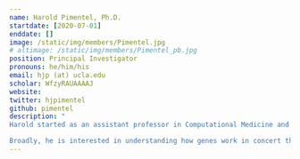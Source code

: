 ```yaml
---
name: Harold Pimentel, Ph.D.
startdate: [2020-07-01]
enddate: []
image: /static/img/members/Pimentel.jpg
# altimage: /static/img/members/Pimentel_pb.jpg
position: Principal Investigator
pronouns: he/him/his
email: hjp (at) ucla.edu
scholar: WfzyRAUAAAAJ
website: 
twitter: hjpimentel
github: pimentel
description: "
Harold started as an assistant professor in Computational Medicine and Human Genetics at UCLA in July 2020. Previously,he was a postdoctoral researcher in [Jonathan Pritchard’s lab](https://web.stanford.edu/group/pritchardlab/home.html) at Stanford.

Broadly, he is interested in understanding how genes work in concert through gene regulation to make our bodies function normally. Part of why he finds this area so fascinating is the technology is constantly evolving, as are the questions from both the biological side and the modeling side. As the theory evolves, in parallel the technology evolves opening new questions."
---
```

